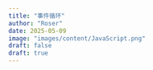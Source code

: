 ```yaml
---
title: "事件循环"
author: "Roser"
date: 2025-05-09
image: "images/content/JavaScript.png"
draft: false
draft: true
---
```


